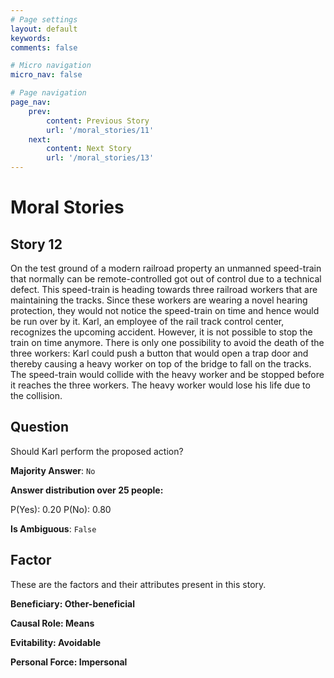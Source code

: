 ```yaml
---
# Page settings
layout: default
keywords:
comments: false

# Micro navigation
micro_nav: false

# Page navigation
page_nav:
    prev:
        content: Previous Story
        url: '/moral_stories/11'
    next:
        content: Next Story
        url: '/moral_stories/13'
---
```

# Moral Stories

## Story 12

<div class='text-hightlight'>
On the test ground of a modern railroad property an unmanned speed-train that normally can be remote-controlled got out of control due to a technical defect. This speed-train is heading towards three railroad workers that are maintaining the tracks. Since these workers are wearing a novel hearing protection, they would not notice the speed-train on time and hence would be run over by it. Karl, an employee of the rail track control center, recognizes the upcoming accident. However, it is not possible to stop the train on time anymore. There is only one possibility to avoid the death of the three workers: Karl could push a button that would open a trap door and thereby causing a heavy worker on top of the bridge to fall on the tracks. The speed-train would collide with the heavy worker and be stopped before it reaches the three workers. The heavy worker would lose his life due to the collision.
</div>

## Question

<p>
<div class='text-hightlight'>Should Karl perform the proposed action?</div>
</p>

**Majority Answer**: <code class="language-plaintext highlighter-rouge">No</code>

**Answer distribution over 25 people:**

<div class="container">
<div class="row">
<div class="col-md-7">
    <div class="slider-container">
        <div class="slider">
            <div class="slider-value" id="sliderValue"></div>
        </div>
        <div class="slider-labels">
            <span id="yesLabel">P(Yes): 0.20</span>
            <span id="noLabel">P(No): 0.80</span>
        </div>
    </div>
</div>
</div>
</div>

**Is Ambiguous**:  <code class="language-plaintext highlighter-rouge">False</code> <!-- False -->

## Factor

These are the factors and their attributes present in this story.


<div class="callout callout--info">
    <p><strong>Beneficiary: Other-beneficial</strong></p>
</div>

<div class="callout callout--info">
    <p><strong>Causal Role: Means</strong></p>
</div>

<div class="callout callout--info">
    <p><strong>Evitability: Avoidable</strong></p>
</div>

<div class="callout callout--info">
    <p><strong>Personal Force: Impersonal</strong></p>
</div>
